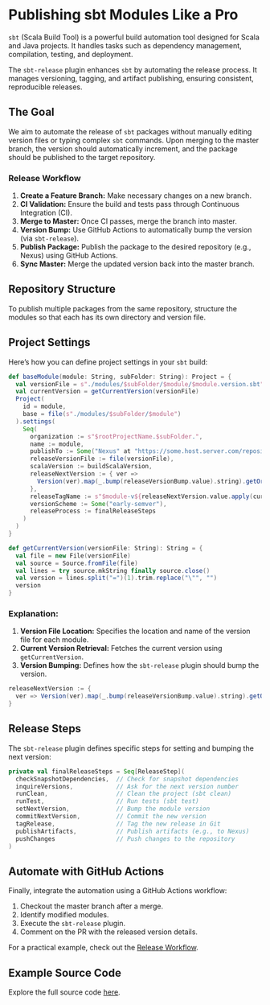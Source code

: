 # Publishing sbt Modules Like a Pro

`sbt` (Scala Build Tool) is a powerful build automation tool designed for Scala and Java projects. It handles tasks such as dependency management, compilation, testing, and deployment.

The `sbt-release` plugin enhances `sbt` by automating the release process. It manages versioning, tagging, and artifact publishing, ensuring consistent, reproducible releases.

## The Goal
We aim to automate the release of `sbt` packages without manually editing version files or typing complex `sbt` commands. Upon merging to the master branch, the version should automatically increment, and the package should be published to the target repository.

### Release Workflow
1. **Create a Feature Branch:** Make necessary changes on a new branch.
2. **CI Validation:** Ensure the build and tests pass through Continuous Integration (CI).
3. **Merge to Master:** Once CI passes, merge the branch into master.
4. **Version Bump:** Use GitHub Actions to automatically bump the version (via `sbt-release`).
5. **Publish Package:** Publish the package to the desired repository (e.g., Nexus) using GitHub Actions.
6. **Sync Master:** Merge the updated version back into the master branch.

## Repository Structure
To publish multiple packages from the same repository, structure the modules so that each has its own directory and version file.

## Project Settings
Here’s how you can define project settings in your `sbt` build:

```scala
def baseModule(module: String, subFolder: String): Project = {
  val versionFile = s"./modules/$subFolder/$module/$module.version.sbt"
  val currentVersion = getCurrentVersion(versionFile)
  Project(
    id = module,
    base = file(s"./modules/$subFolder/$module")
  ).settings(
    Seq(
      organization := s"$rootProjectName.$subFolder.",
      name := module,
      publishTo := Some("Nexus" at "https://some.host.server.com/repository/maven-releases/"),
      releaseVersionFile := file(versionFile),
      scalaVersion := buildScalaVersion,
      releaseNextVersion := { ver =>
        Version(ver).map(_.bump(releaseVersionBump.value).string).getOrElse(versionFormatError(ver))
      },
      releaseTagName := s"$module-v${releaseNextVersion.value.apply(currentVersion)}",
      versionScheme := Some("early-semver"),
      releaseProcess := finalReleaseSteps
    )
  )
}

def getCurrentVersion(versionFile: String): String = {
  val file = new File(versionFile)
  val source = Source.fromFile(file)
  val lines = try source.mkString finally source.close()
  val version = lines.split("=")(1).trim.replace("\"", "")
  version
}
```

### Explanation:
1. **Version File Location:** Specifies the location and name of the version file for each module.
2. **Current Version Retrieval:** Fetches the current version using `getCurrentVersion`.
3. **Version Bumping:** Defines how the `sbt-release` plugin should bump the version.

```scala
releaseNextVersion := {
  ver => Version(ver).map(_.bump(releaseVersionBump.value).string).getOrElse(versionFormatError(ver))
}
```

## Release Steps
The `sbt-release` plugin defines specific steps for setting and bumping the next version:

```scala
private val finalReleaseSteps = Seq[ReleaseStep](
  checkSnapshotDependencies,  // Check for snapshot dependencies
  inquireVersions,            // Ask for the next version number
  runClean,                   // Clean the project (sbt clean)
  runTest,                    // Run tests (sbt test)
  setNextVersion,             // Bump the module version
  commitNextVersion,          // Commit the new version
  tagRelease,                 // Tag the new release in Git
  publishArtifacts,           // Publish artifacts (e.g., to Nexus)
  pushChanges                 // Push changes to the repository
)
```

## Automate with GitHub Actions
Finally, integrate the automation using a GitHub Actions workflow:
1. Checkout the master branch after a merge.
2. Identify modified modules.
3. Execute the `sbt-release` plugin.
4. Comment on the PR with the released version details.

For a practical example, check out the [Release Workflow](https://github.com/hagay3/sbt-release-example/blob/master/.github/workflows/release.yaml).

## Example Source Code
Explore the full source code [here](https://github.com/hagay3/sbt-release-example).
